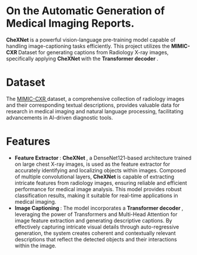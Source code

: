 # On the Automatic Generation of Medical Imaging Reports.
<B> CheXNet </B> is a powerful vision-language pre-training model capable of handling image-captioning tasks efficiently. This project utilizes the <B> MIMIC-CXR </B> Dataset for generating captions from Radiology X-ray images, specifically applying <B> CheXNet </B> with the <B> Transformer decoder </B>.

# Dataset
The <a href="https://physionet.org/content/mimic-cxr/2.0.0/" target="_blank"> MIMIC-CXR </a> dataset, a comprehensive collection of radiology images and their corresponding textual descriptions, provides valuable data for research in medical imaging and natural language processing, facilitating advancements in AI-driven diagnostic tools.

# Features
<ul>
  <li> <B> Feature Extractor </B> : <B> CheXNet </B>, a DenseNet121-based architecture trained on large chest X-ray images, is used as the feature extractor for accurately identifying and localizing objects within images. Composed of multiple convolutional layers, <B> CheXNet </B> is capable of extracting intricate features from radiology images, ensuring reliable and efficient performance for medical image analysis. This model provides robust classification results, making it suitable for real-time applications in medical imaging. </li>
  
  <li> <B> Image Captioning </B> : The model incorporates a <B> Transformer decoder </B>, leveraging the power of Transformers and Multi-Head Attention for image feature extraction and generating descriptive captions. By effectively capturing intricate visual details through auto-regressive generation, the system creates coherent and contextually relevant descriptions that reflect the detected objects and their interactions within the image. </li>
</ul>

 
